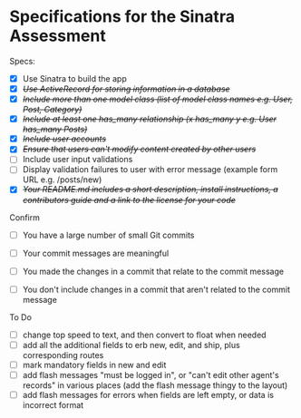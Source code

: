 # Specifications for the Sinatra Assessment

Specs:
- [x] Use Sinatra to build the app
- [X] ~~*Use ActiveRecord for storing information in a database*~~
- [X] ~~*Include more than one model class (list of model class names e.g. User, Post, Category)*~~
- [X] ~~*Include at least one has_many relationship (x has_many y e.g. User has_many Posts)*~~
- [X] ~~*Include user accounts*~~
- [X] ~~*Ensure that users can't modify content created by other users*~~
- [ ] Include user input validations
- [ ] Display validation failures to user with error message (example form URL e.g. /posts/new)
- [X] ~~*Your README.md includes a short description, install instructions, a contributors guide and a link to the license for your code*~~

Confirm
- [ ] You have a large number of small Git commits
- [ ] Your commit messages are meaningful
- [ ] You made the changes in a commit that relate to the commit message
- [ ] You don't include changes in a commit that aren't related to the commit message


To Do
* [ ] change top speed to text, and then convert to float when needed
* [ ] add all the additional fields to erb new, edit, and ship, plus corresponding routes
* [ ] mark mandatory fields in new and edit
* [ ] add flash messages "must be logged in", or "can't edit other agent's records" in various places (add the flash message thingy to the layout)
* [ ] add flash messages for errors when fields are left empty, or data is incorrect format